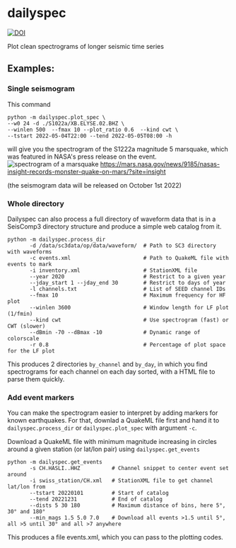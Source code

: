 # dailyspec

[![DOI](https://zenodo.org/badge/449205341.svg)](https://zenodo.org/badge/latestdoi/449205341)

Plot clean spectrograms of longer seismic time series

## Examples:

### Single seismogram

This command

    python -m dailyspec.plot_spec \
    --w0 24 -d ./S1022a/XB.ELYSE.02.BHZ \       
    --winlen 500  --fmax 10 --plot_ratio 0.6  --kind cwt \  
    --tstart 2022-05-04T22:00 --tend 2022-05-05T08:00 -h

will give you the spectrogram of the S1222a magnitude 5 marsquake, which was featured in NASA's press release on the
event.
![spectrogram of a marsquake](https://mars.nasa.gov/system/news_items/main_images/9185_1-PIA25044-web.jpg)
https://mars.nasa.gov/news/9185/nasas-insight-records-monster-quake-on-mars/?site=insight

(the seismogram data will be released on October 1st 2022)

### Whole directory

Dailyspec can also process a full directory of waveform data that is in a SeisComp3 directory structure and produce a
simple web catalog from it.

```shell
python -m dailyspec.process_dir 
       -d /data/sc3data/op/data/waveform/  # Path to SC3 directory with waveforms
       -c events.xml                       # Path to QuakeML file with events to mark
       -i inventory.xml                    # StationXML file 
       --year 2020                         # Restrict to a given year
       --jday_start 1 --jday_end 30        # Restrict to days of year
       -l channels.txt                     # List of SEED channel IDs
       --fmax 10                           # Maximum frequency for HF plot
       --winlen 3600                       # Window length for LF plot (1/fmin)
       --kind cwt                          # Use spectrogram (fast) or CWT (slower)
       --dBmin -70 --dBmax -10             # Dynamic range of colorscale
       -r 0.8                              # Percentage of plot space for the LF plot
```

This produces 2 directories `by_channel` and `by_day`, in which you find spectrograms for each channel on each day
sorted,
with a HTML file to parse them quickly.

### Add event markers

You can make the spectrogram easier to interpret by adding markers for known earthquakes. For that, downlad a QuakeML
file first and hand it to `dailyspec.process_dir` or `dailyspec.plot_spec` with argument `-c`.

Download a QuakeML file with minimum magnitude increasing in circles around a given station (or lat/lon pair) using
`dailyspec.get_events`

```shell
python -m dailyspec.get_events 
       -s CH.HASLI..HHZ          # Channel snippet to center event set around
       -i swiss_station/CH.xml   # StationXML file to get channel lat/lon from
       --tstart 20220101         # Start of catalog
       --tend 20221231           # End of catalog
       --dists 5 30 180          # Maximum distance of bins, here 5°, 30° and 180°
       --min_mags 1.5 5.0 7.0    # Download all events >1.5 until 5°, all >5 until 30° and all >7 anywhere
```

This produces a file events.xml, which you can pass to the plotting codes.